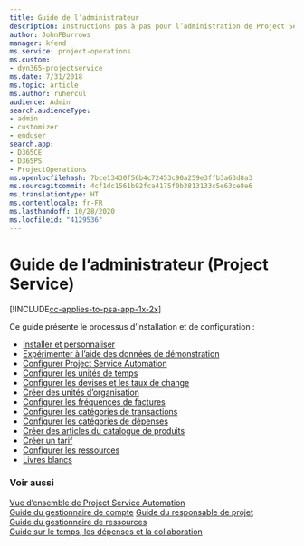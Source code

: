 ```yaml
---
title: Guide de l’administrateur
description: Instructions pas à pas pour l’administration de Project Service
author: JohnPBurrows
manager: kfend
ms.service: project-operations
ms.custom:
- dyn365-projectservice
ms.date: 7/31/2018
ms.topic: article
ms.author: ruhercul
audience: Admin
search.audienceType:
- admin
- customizer
- enduser
search.app:
- D365CE
- D365PS
- ProjectOperations
ms.openlocfilehash: 7bce13430f56b4c72453c90a259e3ffb3a63d8a3
ms.sourcegitcommit: 4cf1dc1561b92fca4175f0b3813133c5e63ce8e6
ms.translationtype: HT
ms.contentlocale: fr-FR
ms.lasthandoff: 10/28/2020
ms.locfileid: "4129536"
---
```

# <a name="administrator-guide-project-service"></a>Guide de l’administrateur (Project Service)

[!INCLUDE[cc-applies-to-psa-app-1x-2x](../includes/cc-applies-to-psa-app-1x-2x.md)]

Ce guide présente le processus d’installation et de configuration :  
  
- [Installer et personnaliser](install-customize.md)
- [Expérimenter à l’aide des données de démonstration](use-demo-data.md)
- [Configurer Project Service Automation](configure.md)
- [Configurer les unités de temps](set-up-time-units.md)
- [Configurer les devises et les taux de change](set-up-currencies-exchange-rates.md)
- [Créer des unités d’organisation](create-organizational-units.md)
- [Configurer les fréquences de factures](set-up-invoice-frequencies.md)
- [Configurer les catégories de transactions](configure-transaction-categories.md)
- [Configurer les catégories de dépenses](configure-expense-categories.md)
- [Créer des articles du catalogue de produits](create-product-catalog-items.md)
- [Créer un tarif](create-price-list.md)
- [Configurer les ressources](set-up-resources.md)
- [Livres blancs](white-papers.md)
  
### <a name="see-also"></a>Voir aussi  
 [Vue d’ensemble de Project Service Automation](../psa/overview.md)    
 [Guide du gestionnaire de compte](../psa/account-manager-guide.md) [Guide du responsable de projet](../psa/project-manager-guide.md)   
 [Guide du gestionnaire de ressources](../psa/resource-manager-guide.md)   
 [Guide sur le temps, les dépenses et la collaboration](../psa/time-expense-collaboration-guide.md)
